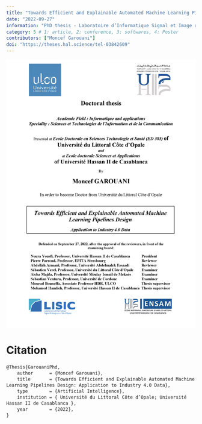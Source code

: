 ```yaml
---
title: "Towards Efficient and Explainable Automated Machine Learning Pipelines Design"
date: "2022-09-27"
information: "PhD thesis - Laboratoire d’Informatique Signal et Image de la Côte d’Opale, Calais France"
category: 5 # 1: article, 2: conference, 3: softwares, 4: Poster
contributors: ["Moncef Garouani"]
doi: "https://theses.hal.science/tel-03842609"
---
```



<a href="These_GAROUANI_Moncef.pdf" target="_blank"><img src="PHD.png" /></a>


# Citation

```
@Thesis{GarouaniPhd,
    author      = {Moncef Garouani},
    title       = {Towards Efficient and Explainable Automated Machine Learning Pipelines Design: Application to Industry 4.0 Data},
    type        = {Artificial Intelligence}, 
    institution = { Université du Littoral Côte d’Opale; Université Hassan II de Casablanca },
    year        = {2022},
}
```